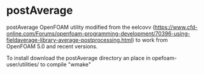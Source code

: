 # postAverage
postAverage OpenFOAM utility modified from the eelcovv (https://www.cfd-online.com/Forums/openfoam-programming-development/70396-using-fieldaverage-library-average-postprocessing.html) to work from OpenFOAM 5.0 and recent versions.

To install download the postAverage directory an place in opefoam-user/utilities/ to compile "wmake"
